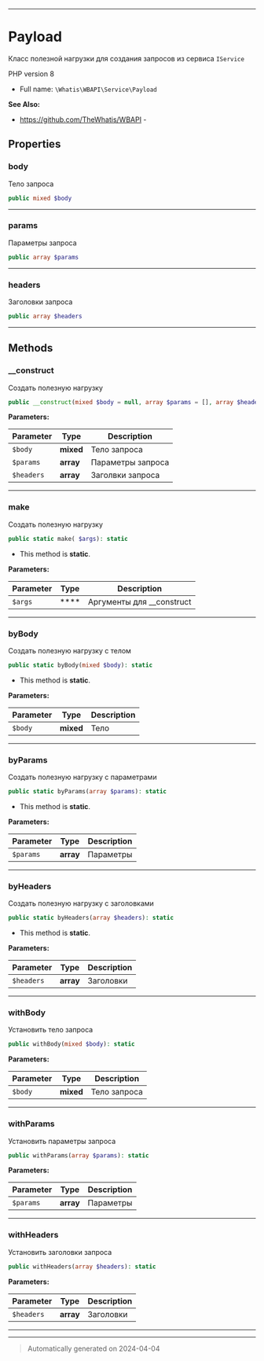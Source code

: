***

# Payload

Класс полезной нагрузки
для создания запросов из
сервиса `IService`

PHP version 8

* Full name: `\Whatis\WBAPI\Service\Payload`

**See Also:**

* https://github.com/TheWhatis/WBAPI - 



## Properties


### body

Тело запроса

```php
public mixed $body
```






***

### params

Параметры запроса

```php
public array $params
```






***

### headers

Заголовки запроса

```php
public array $headers
```






***

## Methods


### __construct

Создать полезную нагрузку

```php
public __construct(mixed $body = null, array $params = [], array $headers = []): mixed
```








**Parameters:**

| Parameter | Type | Description |
|-----------|------|-------------|
| `$body` | **mixed** | Тело запроса |
| `$params` | **array** | Параметры запроса |
| `$headers` | **array** | Заголвки запроса |





***

### make

Создать полезную нагрузку

```php
public static make( $args): static
```



* This method is **static**.




**Parameters:**

| Parameter | Type | Description |
|-----------|------|-------------|
| `$args` | **** | Аргументы для __construct |





***

### byBody

Создать полезную нагрузку с телом

```php
public static byBody(mixed $body): static
```



* This method is **static**.




**Parameters:**

| Parameter | Type | Description |
|-----------|------|-------------|
| `$body` | **mixed** | Тело |





***

### byParams

Создать полезную нагрузку с параметрами

```php
public static byParams(array $params): static
```



* This method is **static**.




**Parameters:**

| Parameter | Type | Description |
|-----------|------|-------------|
| `$params` | **array** | Параметры |





***

### byHeaders

Создать полезную нагрузку с заголовками

```php
public static byHeaders(array $headers): static
```



* This method is **static**.




**Parameters:**

| Parameter | Type | Description |
|-----------|------|-------------|
| `$headers` | **array** | Заголовки |





***

### withBody

Установить тело запроса

```php
public withBody(mixed $body): static
```








**Parameters:**

| Parameter | Type | Description |
|-----------|------|-------------|
| `$body` | **mixed** | Тело запроса |





***

### withParams

Установить параметры запроса

```php
public withParams(array $params): static
```








**Parameters:**

| Parameter | Type | Description |
|-----------|------|-------------|
| `$params` | **array** | Параметры |





***

### withHeaders

Установить заголовки запроса

```php
public withHeaders(array $headers): static
```








**Parameters:**

| Parameter | Type | Description |
|-----------|------|-------------|
| `$headers` | **array** | Заголовки |





***


***
> Automatically generated on 2024-04-04
